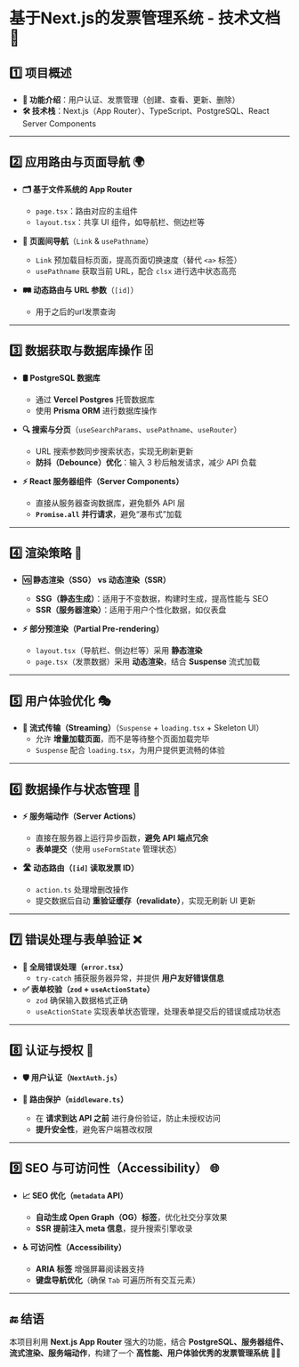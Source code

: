 # **基于Next.js的发票管理系统 - 技术文档 🚀**
## **1️⃣ 项目概述**

- **📌 功能介绍**：用户认证、发票管理（创建、查看、更新、删除）
- **🛠 技术栈**：Next.js（App Router）、TypeScript、PostgreSQL、React Server Components

---

## **2️⃣ 应用路由与页面导航** 🌍

- **🗂 基于文件系统的 App Router**
    - `page.tsx`：路由对应的主组件
    - `layout.tsx`：共享 UI 组件，如导航栏、侧边栏等
    
- **🔗 页面间导航**（`Link` & `usePathname`）
    - `Link` 预加载目标页面，提高页面切换速度（替代 `<a>` 标签）
    - `usePathname` 获取当前 URL，配合 `clsx` 进行选中状态高亮
- **🛤 动态路由与 URL 参数**（`[id]`）
     - 用于之后的url发票查询

---

## **3️⃣ 数据获取与数据库操作** 🗄

- **🛢 PostgreSQL 数据库**
    
    - 通过 **Vercel Postgres** 托管数据库
    - 使用 **Prisma ORM** 进行数据库操作
- **🔍 搜索与分页**（`useSearchParams`、`usePathname`、`useRouter`）
    
    - URL 搜索参数同步搜索状态，实现无刷新更新
    - **防抖（Debounce）优化**：输入 3 秒后触发请求，减少 API 负载
- **⚡ React 服务器组件（Server Components）**
    
    - 直接从服务器查询数据库，避免额外 API 层
    - **`Promise.all` 并行请求**，避免“瀑布式”加载

---

## **4️⃣ 渲染策略** 🎨

- **🆚 静态渲染（SSG） vs 动态渲染（SSR）**
    
    - **SSG（静态生成）**：适用于不变数据，构建时生成，提高性能与 SEO
    - **SSR（服务器渲染）**：适用于用户个性化数据，如仪表盘
- **⚡ 部分预渲染（Partial Pre-rendering）**
    
    - `layout.tsx`（导航栏、侧边栏等）采用 **静态渲染**
    - `page.tsx`（发票数据）采用 **动态渲染**，结合 **Suspense** 流式加载

---

## **5️⃣ 用户体验优化** 🎭

- **📡 流式传输（Streaming）**（`Suspense` + `loading.tsx` + Skeleton UI）
    - 允许 **增量加载页面**，而不是等待整个页面加载完毕
    - `Suspense` 配合 `loading.tsx`，为用户提供更流畅的体验

---

## **6️⃣ 数据操作与状态管理** 🔄

- **⚡ 服务端动作（Server Actions）**
    
    - 直接在服务器上运行异步函数，**避免 API 端点冗余**
    - **表单提交**（使用 `useFormState` 管理状态）
- **🛣 动态路由（`[id]` 读取发票 ID）**
    - `action.ts` 处理增删改操作
    - 提交数据后自动 **重验证缓存（revalidate）**，实现无刷新 UI 更新

---

## **7️⃣ 错误处理与表单验证** ❌

- **🛑 全局错误处理（`error.tsx`）**
    - `try-catch` 捕获服务器异常，并提供 **用户友好错误信息**
- **✅ 表单校验（`zod` + `useActionState`）**
    - `zod` 确保输入数据格式正确
    - `useActionState` 实现表单状态管理，处理表单提交后的错误或成功状态

---

## **8️⃣ 认证与授权** 🔐

- **🛡 用户认证（`NextAuth.js`）**
- **🚧 路由保护（`middleware.ts`）**
    
    - 在 **请求到达 API 之前** 进行身份验证，防止未授权访问
    - **提升安全性**，避免客户端篡改权限

---

## **9️⃣ SEO 与可访问性（Accessibility）** 🌐

- **📈 SEO 优化（`metadata` API）**
    
    - **自动生成 Open Graph（OG）标签**，优化社交分享效果
    - **SSR 提前注入 meta 信息**，提升搜索引擎收录
- **♿ 可访问性（Accessibility）**
    
    - **ARIA 标签** 增强屏幕阅读器支持
    - **键盘导航优化**（确保 `Tab` 可遍历所有交互元素）

---

## **🔚 结语**

本项目利用 **Next.js App Router** 强大的功能，结合 **PostgreSQL、服务器组件、流式渲染、服务端动作**，构建了一个 **高性能、用户体验优秀的发票管理系统** 🧾✨

